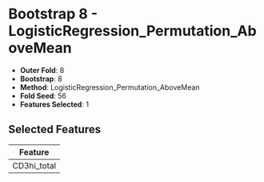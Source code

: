 # Bootstrap 8 - LogisticRegression_Permutation_AboveMean

- **Outer Fold**: 8
- **Bootstrap**: 8
- **Method**: LogisticRegression_Permutation_AboveMean
- **Fold Seed**: 56
- **Features Selected**: 1

## Selected Features

| Feature |
|---------|
| CD3hi_total |
